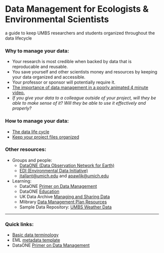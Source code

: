 # Data Management for Ecologists & Environmental Scientists
a guide to keep UMBS researchers and students organized throughout the data lifecycle

   
### Why to manage your data:
- Your research is most credible when backed by data that is reproducable and reusable.
- You save yourself and other scientists money and resources by keeping your data organized and accessible.
- Your professor or sponsor will potentially require it.
- [The importance of data management in a poorly animated 4 minute video.](https://www.youtube.com/watch?v=N2zK3sAtr-4)
- *If you give your data to a colleague outside of your project, will they be able to make sense of it? Will they be able to use it effectively and properly?*


### How to manage your data:
- [The data life cycle](lifecycle.md)
- [Keep your project files organized](folders.md)
     

### Other resources:
- Groups and people:
   - [DataONE (Data Observation Network for Earth)](https://www.dataone.org/)
   - [EDI (Environmental Data Initiative)](https://environmentaldatainitiative.org)
   - jtallant@umich.edu and apawlik@umich.edu
- Learning:
   - DataONE [Primer on Data Management](https://old.dataone.org/sites/all/documents/DataONE_BP_Primer_020212.pdf)
   - DataONE [Education](https://dataoneorg.github.io/Education/#)
   - UK Data Archive [Managing and Sharing Data](https://ukdataservice.ac.uk/media/622417/managingsharing.pdf)
   - Mlibrary [Data Management Plan Resources](https://guides.lib.umich.edu/engin-dmp)
   - Sample Data Repository: [UMBS Weather Data](https://portal.edirepository.org/nis/mapbrowse?scope=edi&identifier=549)


-----------
<!-- how much of this can be incorporated into an R notebook? -->
<!-- give a sample directory structure? -->

### Quick links:
- [Basic data terminology](terms.md)
- EML [metadata template](https://github.com/EDIorg/MetadataTemplates)
- DataONE [Primer on Data Management](https://old.dataone.org/sites/all/documents/DataONE_BP_Primer_020212.pdf)


